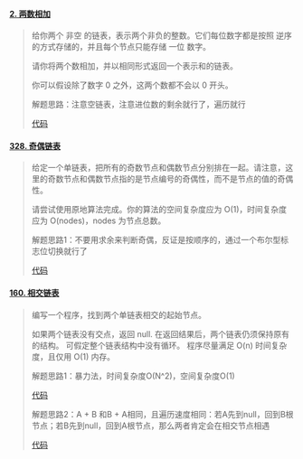 #### [2. 两数相加](https://leetcode-cn.com/problems/add-two-numbers/)

> 给你两个 非空 的链表，表示两个非负的整数。它们每位数字都是按照 逆序 的方式存储的，并且每个节点只能存储 一位 数字。
>
> 请你将两个数相加，并以相同形式返回一个表示和的链表。
>
> 你可以假设除了数字 0 之外，这两个数都不会以 0 开头。
>
> 解题思路：注意空链表，注意进位数的剩余就行了，遍历就行
>
> [代码](LinkList01.java)

#### [328. 奇偶链表](https://leetcode-cn.com/problems/odd-even-linked-list/)

> 给定一个单链表，把所有的奇数节点和偶数节点分别排在一起。请注意，这里的奇数节点和偶数节点指的是节点编号的奇偶性，而不是节点的值的奇偶性。
>
> 请尝试使用原地算法完成。你的算法的空间复杂度应为 O(1)，时间复杂度应为 O(nodes)，nodes 为节点总数。
>
> 解题思路1：不要用求余来判断奇偶，反证是按顺序的，通过一个布尔型标志位切换就行了
>
> [代码](LinkList02.java)

#### [160. 相交链表](https://leetcode-cn.com/problems/intersection-of-two-linked-lists/)

> 编写一个程序，找到两个单链表相交的起始节点。
>
> 如果两个链表没有交点，返回 null.
> 在返回结果后，两个链表仍须保持原有的结构。
> 可假定整个链表结构中没有循环。
> 程序尽量满足 O(n) 时间复杂度，且仅用 O(1) 内存。
>
> 解题思路1：暴力法，时间复杂度O(N^2)，空间复杂度O(1)
>
> [代码](LinkList03.java)
>
> 解题思路2：A + B 和B + A相同，且遍历速度相同：若A先到null，回到B根节点；若B先到null，回到A根节点，那么两者肯定会在相交节点相遇
>
> [代码](LinkList03.java)

